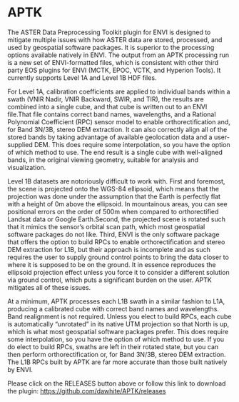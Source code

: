 APTK
====

The ASTER Data Preprocessing Toolkit plugin for ENVI is designed to mitigate multiple issues with how ASTER data are stored, processed, and used by geospatial software packages. It is superior to the processing options available natively in ENVI. The output from an APTK processing run is a new set of ENVI-formatted files, which is consistent with other third party EOS plugins for ENVI (MCTK, EPOC, VCTK, and Hyperion Tools). It currently supports Level 1A and Level 1B HDF files.

For Level 1A, calibration coefficients are applied to individual bands within a swath (VNIR Nadir, VNIR Backward, SWIR, and TIR), the results are combined into a single cube, and that cube is written out to an ENVI file.That file contains correct band names, wavelengths, and a Rational Polynomial Coefficient (RPC) sensor model to enable orthorectification and, for Band 3N/3B, stereo DEM extraction. It can also correctly align all of the stored bands by taking advantage of available geolocation data and a user-supplied DEM. This does require some interpolation, so you have the option of which method to use.  The end result is a single cube with well-aligned bands, in the original viewing geometry, suitable for analysis and visualization.

Level 1B datasets are notoriously difficult to work with. First and foremost, the scene is projected onto the WGS-84 ellipsoid, which means that the projection was done under the assumption that the Earth is perfectly flat with a height of 0m above the ellipsoid. In mountainous areas, you can see positional errors on the order of 500m when compared to orthorectified Landsat data or Google Earth.Second, the projected scene is rotated such that it mimics the sensor’s orbital scan path, which most geospatial software packages do not like. Third, ENVI is the only software package that offers the option to build RPCs to enable orthorectification and stereo DEM extraction for L1B, but their approach is incomplete and as such requires the user to supply ground control points to bring the data closer to where it is supposed to be on the ground. It in essence reproduces the ellipsoid projection effect unless you force it to consider a different solution via ground control, which puts a significant burden on the user. APTK mitigates all of these issues.

At a minimum, APTK processes each L1B swath in a similar fashion to L1A, producing a calibrated cube with correct band names and wavelengths. Band realignment is not required. Unless you elect to build RPCs, each cube is automatically “unrotated” in its native UTM projection so that North is up, which is what most geospatial software packages prefer. This does require some interpolation, so you have the option of which method to use. If you do elect to build RPCs, swaths are left in their rotated state, but you can then perform orthorectification or, for Band 3N/3B, stereo DEM extraction. The L1B RPCs built by APTK are far more accurate than those built natively by ENVI.

Please click on the RELEASES button above or follow this link to download the plugin: https://github.com/dawhite/APTK/releases
